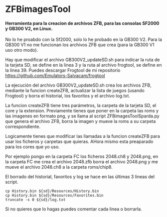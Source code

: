 # ZFBimagesTool

#### Herramienta para la creacion de archivos ZFB, para las consolas SF2000 y GB300 V2,  en Linux.

No lo he proabdo con la Sf2000, solo lo he probado en la GB300 V2. Para la GB300 V1 no me funcionan los archivos ZFB que crea (para la GB300 V1 uso otro modo).

Hay que modificar el archivo GB300V2_updateSD.sh para indicar la ruta de la tarjeta SD, se define en la linea 3 y la ruta al archivo frogtool, se define en la línea 39. Puedes descargar Frogtool de mi repositorio https://github.com/Emulators-Salvacam/frogtool 

La ejecución del archivo GB300V2_updateSD.sh crea los archivos ZFB, mediante la funcion createZFB, 
 actualizar la lista de juegos (usando Frogtool) y borra el historial, los favoritos y el archivo log.txt.

La funcion createZFB tiene tres parámetros, la carpeta de la tarjeta SD, el core y la extension.
Previamente tienes que poner en la carpeta las roms y las imagenes en formato png, y se llama al script ZFBimagesToolSparda.py que genera el archivo ZFB, borra la imagen y mueve la roms a su carpeta correspondiente.

Logicamente tienes que modificar las llamadas a la funcion createZFB para usar los ficheros y carpetas que quieras. AHora mismo esta preaparado para los cores que yo uso.

Por ejemplo pongo en la carpeta FC los ficheros 2048.ch8 y 2048.png, en la carpeta FC me crea el archivo 2048.zfb borra el archivo 2048.png y me mueve el archivo 2048.ch8 a la carpeta roms/chip8. 

El borrado del historial, favoritos y log se hace en las últimas 3 lineas del script.
```
cp History.bin ${sd}/Resources/History.bin
cp History.bin ${sd}/Resources/Favorites.bin
truncate -s 0 ${sd}/log.txt
```
Si no quieres que lo hagas puedes comentar cada linea o borrarla.
